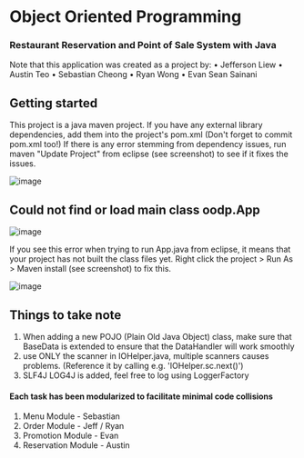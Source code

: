# Object Oriented Programming
### Restaurant Reservation and Point of Sale System with Java

Note that this application was created as a project by:
• Jefferson Liew
• Austin Teo
• Sebastian Cheong
• Ryan Wong
• Evan Sean Sainani

## Getting started
This project is a java maven project. If you have any external library dependencies, add them into the project's pom.xml (Don't forget to commit pom.xml too!)
If there is any error stemming from dependency issues, run maven "Update Project" from eclipse (see screenshot) to see if it fixes the issues.

![image](https://user-images.githubusercontent.com/8059266/138337362-826d8755-6255-4cee-ad14-49600c07f20b.png)


## Could not find or load main class oodp.App
![image](https://user-images.githubusercontent.com/8059266/138339012-d64d94c5-1a6f-4118-aa09-5636126fac46.png)

If you see this error when trying to run App.java from eclipse, it means that your project has not built the class files yet. Right click the project > Run As > Maven install (see screenshot) to fix this.

![image](https://user-images.githubusercontent.com/8059266/138338970-bfd99cb4-30f1-4e82-b4fc-f9dd7c413ac7.png)




## Things to take note
1) When adding a new POJO (Plain Old Java Object) class, make sure that BaseData is extended to ensure that the DataHandler will work smoothly
2) use ONLY the scanner in IOHelper.java, multiple scanners causes problems. (Reference it by calling e.g. 'IOHelper.sc.next()')
3) SLF4J LOG4J is added, feel free to log using LoggerFactory


#### Each task has been modularized to facilitate minimal code collisions
1) Menu Module - Sebastian
2) Order Module - Jeff / Ryan
3) Promotion Module - Evan
4) Reservation Module - Austin
